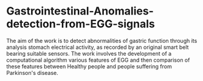 # Gastrointestinal-Anomalies-detection-from-EGG-signals
The aim of the work is to detect abnormalities of gastric function through its analysis stomach electrical activity, as recorded by an original smart belt bearing suitable sensors. The work involves the development of a computational algorithm various features of EGG and then comparison of these features between Healthy people and people suffering from Parkinson's disease.
